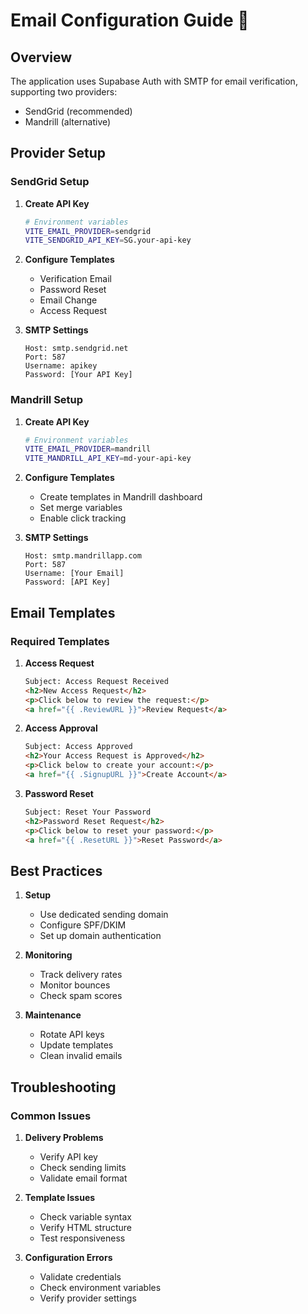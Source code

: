 # Email Configuration Guide 📧

## Overview

The application uses Supabase Auth with SMTP for email verification, supporting two providers:
- SendGrid (recommended)
- Mandrill (alternative)

## Provider Setup

### SendGrid Setup

1. **Create API Key**
   ```bash
   # Environment variables
   VITE_EMAIL_PROVIDER=sendgrid
   VITE_SENDGRID_API_KEY=SG.your-api-key
   ```

2. **Configure Templates**
   - Verification Email
   - Password Reset
   - Email Change
   - Access Request

3. **SMTP Settings**
   ```plaintext
   Host: smtp.sendgrid.net
   Port: 587
   Username: apikey
   Password: [Your API Key]
   ```

### Mandrill Setup

1. **Create API Key**
   ```bash
   # Environment variables
   VITE_EMAIL_PROVIDER=mandrill
   VITE_MANDRILL_API_KEY=md-your-api-key
   ```

2. **Configure Templates**
   - Create templates in Mandrill dashboard
   - Set merge variables
   - Enable click tracking

3. **SMTP Settings**
   ```plaintext
   Host: smtp.mandrillapp.com
   Port: 587
   Username: [Your Email]
   Password: [API Key]
   ```

## Email Templates

### Required Templates

1. **Access Request**
   ```html
   Subject: Access Request Received
   <h2>New Access Request</h2>
   <p>Click below to review the request:</p>
   <a href="{{ .ReviewURL }}">Review Request</a>
   ```

2. **Access Approval**
   ```html
   Subject: Access Approved
   <h2>Your Access Request is Approved</h2>
   <p>Click below to create your account:</p>
   <a href="{{ .SignupURL }}">Create Account</a>
   ```

3. **Password Reset**
   ```html
   Subject: Reset Your Password
   <h2>Password Reset Request</h2>
   <p>Click below to reset your password:</p>
   <a href="{{ .ResetURL }}">Reset Password</a>
   ```

## Best Practices

1. **Setup**
   - Use dedicated sending domain
   - Configure SPF/DKIM
   - Set up domain authentication

2. **Monitoring**
   - Track delivery rates
   - Monitor bounces
   - Check spam scores

3. **Maintenance**
   - Rotate API keys
   - Update templates
   - Clean invalid emails

## Troubleshooting

### Common Issues

1. **Delivery Problems**
   - Verify API key
   - Check sending limits
   - Validate email format

2. **Template Issues**
   - Check variable syntax
   - Verify HTML structure
   - Test responsiveness

3. **Configuration Errors**
   - Validate credentials
   - Check environment variables
   - Verify provider settings